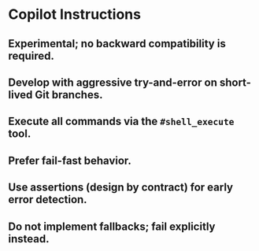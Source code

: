 # Copilot Instructions

## Experimental; no backward compatibility is required.
## Develop with aggressive try-and-error on short-lived Git branches.
## Execute all commands via the `#shell_execute` tool.
## Prefer fail-fast behavior.
## Use assertions (design by contract) for early error detection.
## Do not implement fallbacks; fail explicitly instead.
